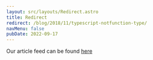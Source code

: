 ```yaml
---
layout: src/layouts/Redirect.astro
title: Redirect
redirect: /blog/2018/11/typescript-notfunction-type/
navMenu: false
pubDate: 2022-09-17
---
```

<div>
Our article feed can be found <a href="/blog/2018/11/typescript-notfunction-type/">here</a>
</div>
